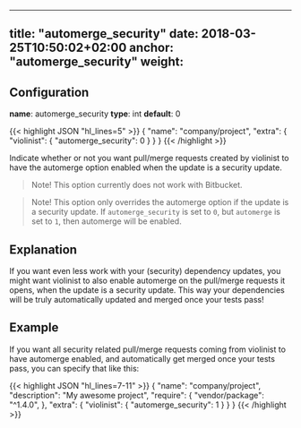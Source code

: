 
---
title: "automerge_security"
date: 2018-03-25T10:50:02+02:00
anchor: "automerge_security"
weight: 
---

## Configuration

__name__: automerge_security
__type__: int
__default__: 0

{{< highlight JSON "hl_lines=5" >}}
{
  "name": "company/project",
  "extra": {
    "violinist": {
      "automerge_security": 0
    }
  }
}
{{< /highlight >}}

Indicate whether or not you want pull/merge requests created by violinist to have the automerge option enabled when the update is a security update.

> Note! This option currently does not work with Bitbucket.

> Note! This option only overrides the automerge option if the update is a security update. If `automerge_security` is set to `0`, but `automerge` is set to `1`, then automerge will be enabled.

## Explanation

If you want even less work with your (security) dependency updates, you might want violinist to also enable automerge on the pull/merge requests it opens, when the update is a security update. This way your dependencies will be truly automatically updated and merged once your tests pass!

## Example

If you want all security related pull/merge requests coming from violinist to have automerge enabled, and automatically get merged once your tests pass, you can specify that like this:

{{< highlight JSON "hl_lines=7-11" >}}
{
  "name": "company/project",
  "description": "My awesome project",
  "require": {
    "vendor/package": "^1.4.0",
  },
  "extra": {
    "violinist": {
      "automerge_security": 1
    }
  }
}
{{< /highlight >}}
